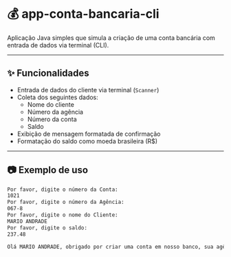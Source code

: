 # 💰 app-conta-bancaria-cli

Aplicação Java simples que simula a criação de uma conta bancária com entrada de dados via terminal (CLI).

---

## ✨ Funcionalidades

- Entrada de dados do cliente via terminal (`Scanner`)
- Coleta dos seguintes dados:
  - Nome do cliente
  - Número da agência
  - Número da conta
  - Saldo
- Exibição de mensagem formatada de confirmação
- Formatação do saldo como moeda brasileira (R$)

---

## 📷 Exemplo de uso

```bash
Por favor, digite o número da Conta:
1021
Por favor, digite o número da Agência:
067-8
Por favor, digite o nome do Cliente:
MARIO ANDRADE
Por favor, digite o saldo:
237.48

Olá MARIO ANDRADE, obrigado por criar uma conta em nosso banco, sua agência é 067-8, conta 1021 e seu saldo R$ 237,48 já está disponível para saque.
